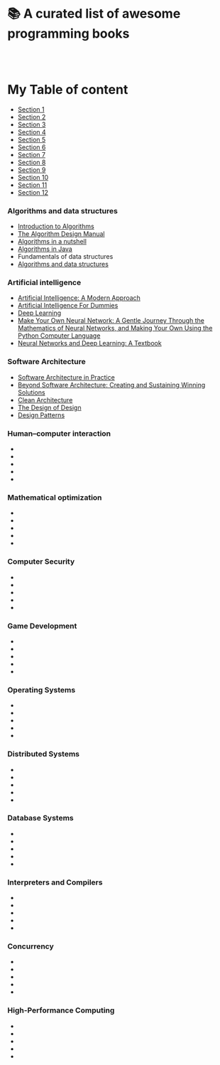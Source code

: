 # 📚 A curated list of awesome programming books
<br>
<br>

# My Table of content
- [Section 1](#id-section1)
- [Section 2](#id-section2)
- [Section 3](#id-section3)
- [Section 4](#id-section4)
- [Section 5](#id-section5)
- [Section 6](#id-section6)
- [Section 7](#id-section7)
- [Section 8](#id-section8)
- [Section 9](#id-section9)
- [Section 10](#id-section10)
- [Section 11](#id-section11)
- [Section 12](#id-section12)



<div id='id-section1'/>
<h3>Algorithms and data structures</h3>

- [Introduction to Algorithms](https://en.wikipedia.org/wiki/Introduction_to_Algorithms)
- [The Algorithm Design Manual](https://books.google.com.au/books/about/The_Algorithm_Design_Manual.html?id=7XUSn0IKQEgC&printsec=frontcover&source=kp_read_button&redir_esc=y#v=onepage&q&f=false)
- [Algorithms in a nutshell](https://books.google.com.au/books/about/Algorithms_in_a_Nutshell.html?id=w7rNCwAAQBAJ&printsec=frontcover&source=kp_read_button&redir_esc=y#v=onepage&q&f=false)
- [Algorithms in Java](https://books.google.com.au/books/about/Algorithms_in_Java_Parts_1_4.html?id=lOXJCgAAQBAJ&printsec=frontcover&source=kp_read_button&redir_esc=y#v=onepage&q&f=false)
- Fundamentals of data structures
- [Algorithms and data structures](https://books.google.com.au/books/about/Algorithms_in_Java_Parts_1_4.html?id=lOXJCgAAQBAJ&printsec=frontcover&source=kp_read_button&redir_esc=y#v=onepage&q&f=false)

<div id='id-section2'/>
<h3>Artificial intelligence</h3>

- [Artificial Intelligence: A Modern Approach](https://en.wikipedia.org/wiki/Artificial_Intelligence:_A_Modern_Approach)
- [Artificial Intelligence For Dummies](https://books.google.com.au/books/about/Artificial_Intelligence_For_Dummies.html?id=gVFVDwAAQBAJ&printsec=frontcover&source=kp_read_button&redir_esc=y)
- [Deep Learning](https://www.booktopia.com.au/deep-learning-yoshua-bengio/prod9780262035613.html?source=pla&gclid=CjwKCAjwqLblBRBYEiwAV3pCJprfACjcFCxGrf9VI4k-XecEV_3gGiFuK0ttIiB7dOaLHuoESpELuxoCAPcQAvD_BwE)
- [Make Your Own Neural Network: A Gentle Journey Through the Mathematics of Neural Networks, and Making Your Own Using the Python Computer Language](https://www.goodreads.com/book/show/29746976-make-your-own-neural-network)
- [Neural Networks and Deep Learning: A Textbook](https://books.google.com.au/books/about/Neural_Networks_and_Deep_Learning.html?id=achqDwAAQBAJ&printsec=frontcover&source=kp_read_button&redir_esc=y)

<div id='id-section3'/>
<h3>Software Architecture</h3>

- [Software Architecture in Practice](https://books.google.com.au/books/about/Software_Architecture_in_Practice.html?id=-II73rBDXCYC&printsec=frontcover&source=kp_read_button&redir_esc=y#v=onepage&q&f=false)
- [Beyond Software Architecture: Creating and Sustaining Winning Solutions](https://books.google.com.au/books/about/Beyond_Software_Architecture.html?id=0slJ8zynjCEC&printsec=frontcover&source=kp_read_button&redir_esc=y#v=onepage&q&f=false)
- [Clean Architecture](https://www.oreilly.com/library/view/clean-architecture-a/9780134494272/)
- [The Design of Design](https://books.google.com.au/books/about/The_Design_of_Design.html?id=0qG4TQi-e-4C&printsec=frontcover&source=kp_read_button&redir_esc=y#v=onepage&q&f=false)
- [Design Patterns](https://www.booktopia.com.au/design-patterns-erich-gamma/prod9780201633610.html?source=pla&gclid=CjwKCAjwqLblBRBYEiwAV3pCJq6Ktuck0QM6xWpzVzAWwTwMprwFbMrI3y77NN6tPw8tg9ltw5WpvBoCpA0QAvD_BwE)

<div id='id-section4'/>
<h3>Human–computer interaction</h3>

- 
- 
- 
- 
- 

<div id='id-section5'/>
<h3>Mathematical optimization</h3>

- 
- 
- 
- 
- 

<div id='id-section6'/>
<h3>Computer Security</h3>

- 
- 
- 
- 
- 

<div id='id-section7'/>
<h3>Game Development</h3>

- 
- 
- 
- 
- 

<div id='id-section8'/>
<h3>Operating Systems</h3>

- 
- 
- 
- 
- 

<div id='id-section9'/>
<h3>Distributed Systems</h3>

- 
- 
- 
- 
- 

<div id='id-section10'/>
<h3>Database Systems</h3>

- 
- 
- 
- 
- 

<div id='id-section11'/>
<h3>Interpreters and Compilers</h3>

- 
- 
- 
- 
- 

<div id='id-section12'/>
<h3>Concurrency</h3>

- 
- 
- 
- 
- 

<div id='id-section13'/>
<h3>High-Performance Computing</h3>

- 
- 
- 
- 
- 
